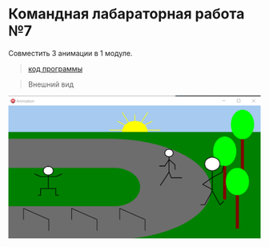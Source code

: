 # **Командная лабараторная работа №7**
Совместить 3 анимации в 1 модуле.
>[код программы](https://github.com/protasenya02/laba4-2/blob/master/Laba5.pas)

>Внешний вид

![alt text](Screen.png)
